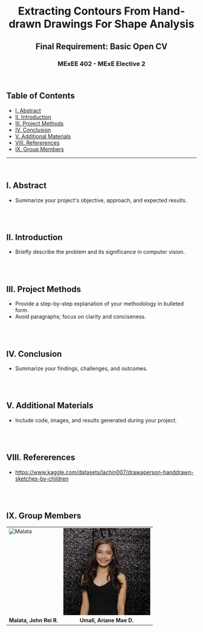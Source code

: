 <h1 align="center">Extracting Contours From Hand-drawn Drawings For Shape Analysis</h1>
<h2 align="center">Final Requirement: Basic Open CV</h2>
<h3 align="center">MExEE 402 - MExE Elective 2</h3>
<br>

## Table of Contents
  - [I. Abstract](#i-abstract)
  - [II. Introduction](#ii-introduction)
  - [III. Project Methods](#iii-project-methods)
  - [IV. Conclusion](#iv-conclusion)
  - [V. Additional Materials](#iv-additional-materials)
  - [VIII. Refererences](#viii-references)
  - [IX. Group Members](#ix-group-members)
<hr> 
<br>


## I. Abstract
- Summarize your project's objective, approach, and expected results.
<br>
<br>


## II. Introduction
- Briefly describe the problem and its significance in computer vision.
<br>
<br>


## III. Project Methods
- Provide a step-by-step explanation of your methodology in bulleted form.
- Avoid paragraphs; focus on clarity and conciseness.
<br>
<br>


## IV. Conclusion
- Summarize your findings, challenges, and outcomes.
<br>
<br>


## V. Additional Materials
- Include code, images, and results generated during your project.
<br>
<br>


## VIII. Refererences
- https://www.kaggle.com/datasets/lachin007/drawaperson-handdrawn-sketches-by-children
<br>
<br>


## IX. Group Members
<div align="center">

<table>
  <tr>
    <td><img src="https://github.com/user-attachments/assets/2d9ebaa0-d550-4b60-856d-d2c98fb9f3d1" alt="Malata" style="height: 230px; float: left;"></td>
    <td><img src="https://github.com/yannaaa23/CSE-Testing-Feb-19/blob/6ef6454fddba5503da2057bcf06fe77ca1491e0c/IMG_20230605_215028_860.jpg" alt="Umali" style="height: 230px; float: left;"></td>
  </tr>
  <tr>
    <td align="center"><strong>Malata, John Rei R.</strong></td>
    <td align="center"><strong>Umali, Ariane Mae D.</strong></td>
  </tr>
</table>

</div>

<br>
<br>


